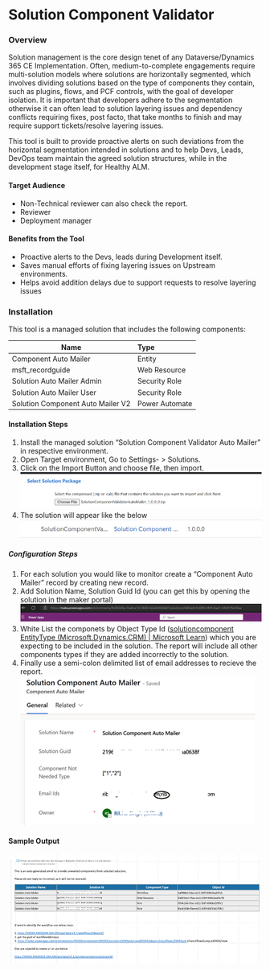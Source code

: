 # Solution Component Validator

### Overview

Solution management is the core design tenet of any Dataverse/Dynamics 365 CE Implementation. Often, medium-to-complete engagements require multi-solution models where solutions are horizontally segmented, which involves dividing solutions based on the type of components they contain, such as plugins, flows, and PCF controls, with the goal of developer isolation. It is important that developers adhere to the segmentation otherwise it can often lead to solution layering issues and dependency conflicts requiring fixes, post facto, that take months to finish and may require support tickets/resolve layering issues.

This tool is built to provide proactive alerts on such deviations from the horizontal segmentation intended in solutions and to help Devs, Leads, DevOps team maintain the agreed solution structures, while in the development stage itself, for Healthy ALM. 

#### Target Audience
+ Non-Technical reviewer can also check the report.
+ Reviewer
+ Deployment manager

#### Benefits from the Tool
+ Proactive alerts to the Devs, leads during Development itself.
+ Saves manual efforts of fixing layering issues on Upstream environments.
+ Helps avoid addition delays due to support requests to resolve layering issues

### Installation

This tool is a managed solution that includes the following components:

|Name |Type |
|----------------- |:---|
|Component Auto Mailer |Entity|
|msft_recordguide	| Web Resource|
|Solution Auto Mailer Admin|	Security Role|
|Solution Auto Mailer User|	Security Role|
|Solution Component Auto Mailer V2|	Power Automate|

#### Installation Steps
1.	Install the managed solution “Solution Component Validator Auto Mailer” in respective environment.
2.	Open Target environment, Go to Settings- > Solutions.
3.	Click on the Import Button and choose file, then import.
![](images/select_solution_package.png)
4.  The solution will appear like the below
![](images/solution_component_view.png)

##### Configuration Steps
1.	For each solution you would like to monitor create a “Component Auto Mailer” record by creating new record.
2.	Add Solution Name, Solution Guid Id (you can get this by opening the solution in the maker portal)
![](images/get_solution_id.png)
3.	White List the componets by Object Type Id ([solutioncomponent EntityType (Microsoft.Dynamics.CRM) | Microsoft Learn](https://learn.microsoft.com/en-us/power-apps/developer/data-platform/webapi/reference/solutioncomponent?view=dataverse-latest)) which you are expecting to be included in the solution. The report will include all other components types if they are added incorrectly to the solution. 
4.	Finally use a semi-colon delimited list of email addresses to recieve the report.
![](images/configuration_steps.png)


#### Sample Output
![](images/sample_output.png)
